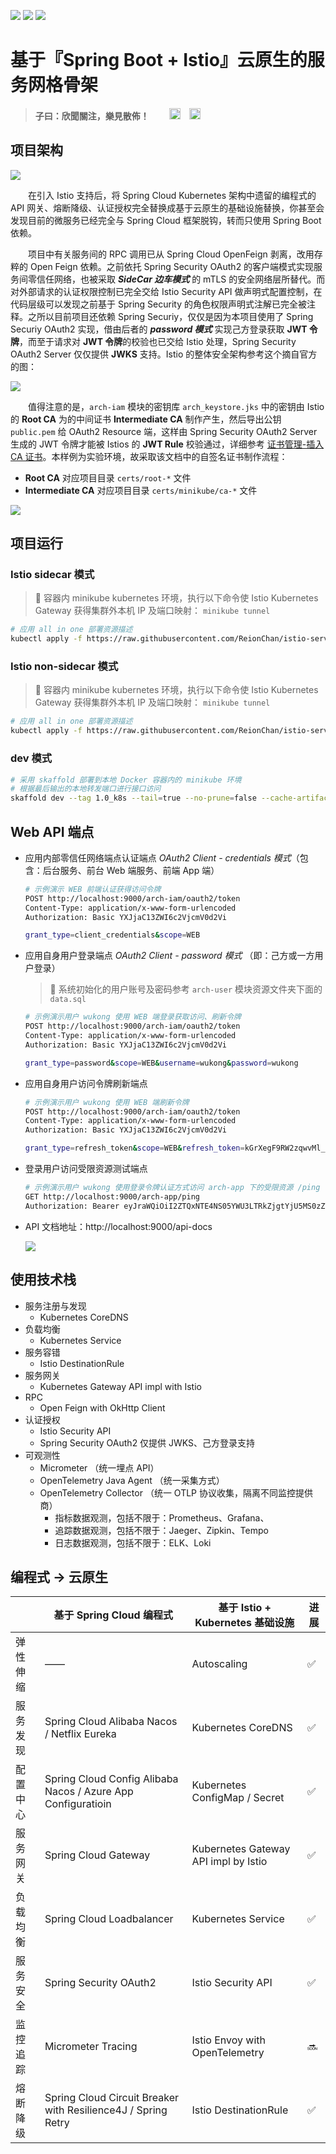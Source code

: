 [![](https://img.shields.io/badge/release-v1.0_istio-lightgray.svg)](https://github.com/ReionChan/istio-servicemesh-microservice-arch)&nbsp;[![](https://img.shields.io/badge/license-Apache--2.0-orange.svg)](https://github.com/ReionChan/istio-servicemesh-microservice-arch/blob/main/LICENSE)&nbsp;[![](https://img.shields.io/badge/Author-ReionChan-cyan.svg)](https://reionchan.github.io/)

# 基于『Spring Boot + Istio』云原生️的服务网格骨架

> **子曰：欣聞關注，樂見散佈！**&emsp;&emsp; <a href="https://github.com/ReionChan/istio-servicemesh-microservice-arch/stargazers"><img src="https://img.shields.io/github/stars/ReionChan/istio-servicemesh-microservice-arch?style=social&label=Star" title="关注" alt="关注" height="18" /></a>&emsp;<a href="https://github.com/ReionChan/istio-servicemesh-microservice-arch/network/members"><img src="https://img.shields.io/github/stars/ReionChan/istio-servicemesh-microservice-arch?style=social&label=Fork" title="关注" alt="关注" height="18" /></a>

## 项目架构

![](https://raw.githubusercontent.com/ReionChan/PhotoRepo/master/arch/istio-servicemesh-arch.png)

&emsp;&emsp;在引入 Istio 支持后，将 Spring Cloud Kubernetes 架构中遗留的编程式的 API 网关、熔断降级、认证授权完全替换成基于云原生的基础设施替换，你甚至会发现目前的微服务已经完全与 Spring Cloud 框架脱钩，转而只使用 Spring Boot 依赖。

&emsp;&emsp;项目中有关服务间的 RPC 调用已从 Spring Cloud OpenFeign 剥离，改用存粹的 Open Feign 依赖。之前依托 Spring Security OAuth2 的客户端模式实现服务间零信任网络，也被采取 ***SideCar 边车模式*** 的 mTLS 的安全网络层所替代。而对外部请求的认证权限控制已完全交给 Istio Security API 做声明式配置控制，在代码层级可以发现之前基于 Spring Security 的角色权限声明式注解已完全被注释。之所以目前项目还依赖 Spring Securiy，仅仅是因为本项目使用了 Spring Securiy OAuth2 实现，借由后者的 ***password 模式*** 实现己方登录获取 **JWT 令牌**，而至于请求对 **JWT 令牌**的校验也已交给 Istio 处理，Spring Security OAuth2 Server 仅仅提供 **JWKS** 支持。Istio 的整体安全架构参考这个摘自官方的图：

![](https://istio.io/latest/zh/docs/concepts/security/arch-sec.svg)

&emsp;&emsp;值得注意的是，`arch-iam` 模块的密钥库 `arch_keystore.jks` 中的密钥由 Istio 的 **Root CA** 为的中间证书 **Intermediate CA** 制作产生，然后导出公钥 `public.pem` 给 OAuth2 Resource 端，这样由 Spring Security OAuth2 Server 生成的 JWT 令牌才能被 Istios 的 **JWT Rule** 校验通过，详细参考 [证书管理-插入 CA 证书](https://istio.io/latest/zh/docs/tasks/security/cert-management/plugin-ca-cert/)。本样例为实验环境，故采取该文档中的自签名证书制作流程：

* **Root CA** 对应项目目录 `certs/root-*` 文件
* **Intermediate CA** 对应项目目录 `certs/minikube/ca-*` 文件

![](https://istio.io/latest/zh/docs/tasks/security/cert-management/plugin-ca-cert/ca-hierarchy.svg)

## 项目运行

### Istio sidecar 模式

> 🔔 容器内 minikube kubernetes 环境，执行以下命令使 Istio Kubernetes Gateway 获得集群外本机 IP 及端口映射：
> 		`minikube tunnel `
```sh
# 应用 all in one 部署资源描述
kubectl apply -f https://raw.githubusercontent.com/ReionChan/istio-servicemesh-microservice-arch/main/arch-istio-all-in-one.yaml
```

### Istio non-sidecar 模式

> 🔔 容器内 minikube kubernetes 环境，执行以下命令使 Istio Kubernetes Gateway 获得集群外本机 IP 及端口映射：
> 		`minikube tunnel `

```sh
# 应用 all in one 部署资源描述
kubectl apply -f https://raw.githubusercontent.com/ReionChan/istio-servicemesh-microservice-arch/main/arch-istio-dev-all-in-one.yaml
```

### dev 模式

```sh
# 采用 skaffold 部署到本地 Docker 容器内的 minikube 环境
# 根据最后输出的本地转发端口进行接口访问
skaffold dev --tag 1.0_k8s --tail=true --no-prune=false --cache-artifacts=false
```


## Web API 端点

* 应用内部零信任网络端点认证端点 *OAuth2 Client - credentials 模式*（包含：后台服务、前台 Web 端服务、前端 App 端）

  ```sh
  # 示例演示 WEB 前端认证获得访问令牌
  POST http://localhost:9000/arch-iam/oauth2/token
  Content-Type: application/x-www-form-urlencoded
  Authorization: Basic YXJjaC13ZWI6c2VjcmV0d2Vi
  
  grant_type=client_credentials&scope=WEB
  ```

* 应用自身用户登录端点 *OAuth2 Client - password 模式* （即：己方或一方用户登录）

  > 🔔 系统初始化的用户账号及密码参考 `arch-user` 模块资源文件夹下面的 `data.sql`

  ```sh
  # 示例演示用户 wukong 使用 WEB 端登录获取访问、刷新令牌 
  POST http://localhost:9000/arch-iam/oauth2/token
  Content-Type: application/x-www-form-urlencoded
  Authorization: Basic YXJjaC13ZWI6c2VjcmV0d2Vi
  
  grant_type=password&scope=WEB&username=wukong&password=wukong
  ```

* 应用自身用户访问令牌刷新端点

  ```sh
  # 示例演示用户 wukong 使用 WEB 端刷新令牌 
  POST http://localhost:9000/arch-iam/oauth2/token
  Content-Type: application/x-www-form-urlencoded
  Authorization: Basic YXJjaC13ZWI6c2VjcmV0d2Vi
  
  grant_type=refresh_token&scope=WEB&refresh_token=kGrXegF9RW2zqwvMl_NvAc47YtIsVMy_eSV-P7MgmKPwPmS8Ov1mF0qLe7Z2L-FBmfMmGooQlkLHqdl0vn7QM_BRT88D5mL73W-7bEn6bByprP1uIyxS3gmo7sC2OJWk
  ```

* 登录用户访问受限资源测试端点

  ```sh
  # 示例演示用户 wukong 使用登录令牌认证方式访问 arch-app 下的受限资源 /ping
  GET http://localhost:9000/arch-app/ping
  Authorization: Bearer eyJraWQiOiI2ZTQxNTE4NS05YWU3LTRkZjgtYjU5MS0zZTU5NWZhYzgwNTIiLCJhbGciOiJSUzI1NiJ9.eyJzdWIiOiJ3dWtvbmciLCJhdWQiOiJhcmNoLXdlYiIsIm5iZiI6MTcxODA5OTkzOCwic2NvcGUiOlsiV0VCIl0sInJvbGVzIjpbIlVTRVIiXSwiaXNzIjoiaHR0cDovL2xvY2FsaG9zdDo5MDkwIiwiZXhwIjoxNzE4MTAwMjM4LCJpYXQiOjE3MTgwOTk5MzgsImp0aSI6ImQ5NGVkNzMwLTA2MjItNGM1OS05YzYyLTljMmJjMzlhNmNjZSJ9.SUrLC7Jy3azs6apyaZ3s6rZdQCX2WvZPtgPcEPTXpq2gBQYgXaj-fhn_iU59fvAuHWitfwTOl7dnlnTArSubAsXtDQjYrCLMViItXYbJFan683sZPkaxnUYVZlMNjQTcsvkH9YR13p2ZHf_YNN4dgnvS2Meup41L9uJLvfcfMAuRanZFzsoCUlGSkeGJyaHME5VeaVt-U8fDLsv9xAnWwDoXN4wCYf5CEBPm8zw5QPcc0Wg4CM7o8RaxdFFXuXjC7O8XgXMm48zj3j2GzVnrf6rZrl_zXri7aFm99RS_-FZcoIrS2NbCH27QUKtgwANV-mmeTwG04eDhcOS1mhHGew
  
  ```

* API 文档地址：http://localhost:9000/api-docs

  ![](https://raw.githubusercontent.com/ReionChan/PhotoRepo/master/arch/api-docs.png)

## 使用技术栈

* 服务注册与发现
  * Kubernetes CoreDNS
* 负载均衡
  * Kubernetes Service
* 服务容错
  * Istio DestinationRule
* 服务网关
  * Kubernetes Gateway API impl with Istio
* RPC
  * Open Feign with OkHttp Client
* 认证授权
  * Istio Security API
  * Spring Security OAuth2 仅提供 JWKS、己方登录支持
* 可观测性
  * Micrometer （统一埋点 API）
  * OpenTelemetry Java Agent （统一采集方式）
  * OpenTelemetry Collector （统一 OTLP 协议收集，隔离不同监控提供商）
    * 指标数据观测，包括不限于：Prometheus、Grafana、
    * 追踪数据观测，包括不限于：Jaeger、Zipkin、Tempo
    * 日志数据观测，包括不限于：ELK、Loki

## 编程式 → 云原生

|          | 基于 Spring Cloud 编程式                                     | 基于 Istio + Kubernetes 基础设施     | 进展 |
| -------- | ------------------------------------------------------------ | ------------------------------------ | ---- |
| 弹性伸缩 | ——                                                           | Autoscaling                          | ✅    |
| 服务发现 | Spring Cloud Alibaba Nacos / Netflix Eureka                  | Kubernetes CoreDNS                   | ✅    |
| 配置中心 | Spring Cloud Config Alibaba Nacos / Azure App Configuratioin | Kubernetes ConfigMap / Secret        | ✅    |
| 服务网关 | Spring Cloud Gateway                                         | Kubernetes Gateway API impl by Istio | ✅    |
| 负载均衡 | Spring Cloud Loadbalancer                                    | Kubernetes Service                   | ✅    |
| 服务安全 | Spring Security OAuth2                                       | Istio Security API                   | ✅    |
| 监控追踪 | Micrometer Tracing                                           | Istio Envoy with OpenTelemetry       | 🔜    |
| 熔断降级 | Spring Cloud Circuit Breaker with Resilience4J / Spring Retry | Istio DestinationRule                | ✅    |

